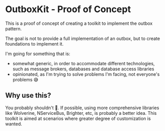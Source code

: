 # OutboxKit - Proof of Concept

This is a proof of concept of creating a toolkit to implement the outbox pattern.

The goal is not to provide a full implementation of an outbox, but to create foundations to implement it.

I'm going for something that is:

- somewhat generic, in order to accommodate different technologies, such as message brokers, databases and database access libraries
- opinionated, as I'm trying to solve problems I'm facing, not everyone's problems 😅

## Why use this?

You probably shouldn't 🤣. If possible, using more comprehensive libraries like Wolverine, NServiceBus, Brighter, etc, is probably a better idea. This toolkit is aimed at scenarios where greater degree of customization is wanted.
